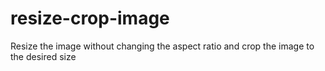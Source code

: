 # resize-crop-image
Resize the image without changing the aspect ratio and crop the image to the desired size

